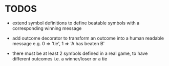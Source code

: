 # TODOS

- extend symbol definitions to define beatable symbols with a corresponding winning message

- add outcome decorator to transform an outcome into a human readable message e.g. 0 => 'tie', 1 => 'A has beaten B'

- there must be at least 2 symbols defined in a real game, to have different outcomes i.e. a winner/loser or a tie
